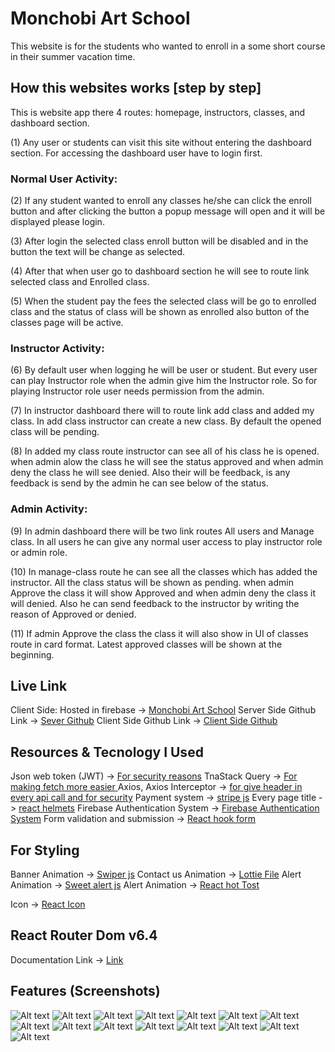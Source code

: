 # Monchobi Art School

This website is for the students who wanted to enroll in a some short course in their summer vacation time.

## How this websites works [step by step]

This is website app there 4 routes: homepage, instructors, classes, and dashboard section.

(1) Any user or students can visit this site without entering the dashboard section. For accessing the dashboard user have to login first.

### Normal User Activity:

(2) If any student wanted to enroll any classes he/she can click the enroll button and after clicking the button a popup message will open and it will be displayed please login.

(3) After login the selected class enroll button will be disabled and in the button the text will be change as selected.

(4) After that when user go to dashboard section he will see to route link selected class and Enrolled class.

(5) When the student pay the fees the selected class will be go to enrolled class and the status of class will be shown as enrolled also button of the classes page will be active.

### Instructor Activity:

(6) By default user when logging he will be user or student. But every user can play Instructor role when the admin give him the Instructor role. So for playing Instructor role user needs permission from the admin.

(7) In instructor dashboard there will to route link add class and added my class. In add class instructor can create a new class. By default the opened class will be pending.

(8) In added my class route instructor can see all of his class he is opened. when admin alow the class he will see the status approved and when admin deny the class he will see denied. Also their will be feedback, is any feedback is send by the admin he can see below of the status.

### Admin Activity:

(9) In admin dashboard there will be two link routes All users and Manage class. In all users he can give any normal user access to play instructor role or admin role.

(10) In manage-class route he can see all the classes which has added the instructor. All the class status will be shown as pending. when admin Approve the class it will show Approved and when admin deny the class it will denied. Also he can send feedback to the instructor by writing the reason of Approved or denied.

(11) If admin Approve the class the class it will also show in UI of classes route in card format. Latest approved classes will be shown at the beginning.

## Live Link

Client Side: Hosted in firebase -> [Monchobi Art School](https://astounding-chimera-b215cd.netlify.app)
Server Side Github Link -> [Sever Github](https://github.com/mehadiHasanDiner/assignment-12-MonchobiArtSchool-server)
Client Side Github Link -> [Client Side Github](https://github.com/mehadiHasanDiner/assignment-12-MonchobiArtSchool-clinet)

## Resources & Tecnology I Used

Json web token (JWT) -> [For security reasons](https://jwt.io/)
TnaStack Query -> [For making fetch more easier ](https://https://tanstack.com/query/latest)
Axios, Axios Interceptor -> [for give header in every api call and for security](https://axios-http.com/docs/intro)
Payment system -> [stripe js](https://docs.stripe.com/payments/elements)
Every page title -> [react helmets](https://www.npmjs.com/package/react-helmet-async)
Firebase Authentication System -> [Firebase Authentication System](https://firebase.google.com/)
Form validation and submission -> [React hook form](https://react-hook-form.com/)

## For Styling

Banner Animation -> [Swiper js](https://swiperjs.com/)
Contact us Animation -> [Lottie File](https://lottiefiles.com/)
Alert Animation -> [Sweet alert js](https://sweetalert2.github.io/)
Alert Animation -> [React hot Tost](https://react-hot-toast.com/)

Icon -> [React Icon](https://react-icons.github.io/react-icons/)

## React Router Dom v6.4

Documentation Link -> [Link](https://reactrouter.com/en/main/start/overview)

## Features (Screenshots)

![Alt text](https://i.ibb.co/b5213TM/1.png) ![Alt text](https://i.ibb.co/7rrZKmy/2.png) ![Alt text]() ![Alt text](https://i.ibb.co/fS1gWNw/3.png) ![Alt text](https://i.ibb.co/MRg4H0Z/4.png) ![Alt text](https://i.ibb.co/n78tbZ4/5.png) ![Alt text](https://i.ibb.co/GvLffLz/6.png) ![Alt text](https://i.ibb.co/C8ndLVw/7.png) ![Alt text](https://i.ibb.co/r28h7ZH/8.png) ![Alt text](https://i.ibb.co/CMbnhmb/9.png) ![Alt text](https://i.ibb.co/gSbX5rn/10.png) ![Alt text](https://i.ibb.co/rw38vDZ/11.png) ![Alt text](https://i.ibb.co/BZCY4B8/12.png) ![Alt text]() ![Alt text](https://i.ibb.co/0XhR91Q/13.png)
